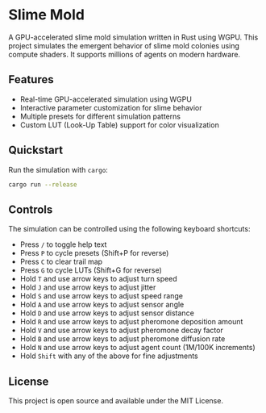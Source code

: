 # Slime Mold

A GPU-accelerated slime mold simulation written in Rust using WGPU. This project simulates the emergent behavior of slime mold colonies using compute shaders. It supports millions of agents on modern hardware.

## Features

- Real-time GPU-accelerated simulation using WGPU
- Interactive parameter customization for slime behavior
- Multiple presets for different simulation patterns
- Custom LUT (Look-Up Table) support for color visualization

## Quickstart

Run the simulation with `cargo`:

```sh
cargo run --release
```

## Controls

The simulation can be controlled using the following keyboard shortcuts:
- Press `/` to toggle help text
- Press `P` to cycle presets (Shift+P for reverse)
- Press `C` to clear trail map
- Press `G` to cycle LUTs (Shift+G for reverse)
- Hold `T` and use arrow keys to adjust turn speed
- Hold `J` and use arrow keys to adjust jitter
- Hold `S` and use arrow keys to adjust speed range
- Hold `A` and use arrow keys to adjust sensor angle
- Hold `D` and use arrow keys to adjust sensor distance
- Hold `R` and use arrow keys to adjust pheromone deposition amount
- Hold `V` and use arrow keys to adjust pheromone decay factor
- Hold `B` and use arrow keys to adjust pheromone diffusion rate
- Hold `N` and use arrow keys to adjust agent count (1M/100K increments)
- Hold `Shift` with any of the above for fine adjustments

## License

This project is open source and available under the MIT License.
